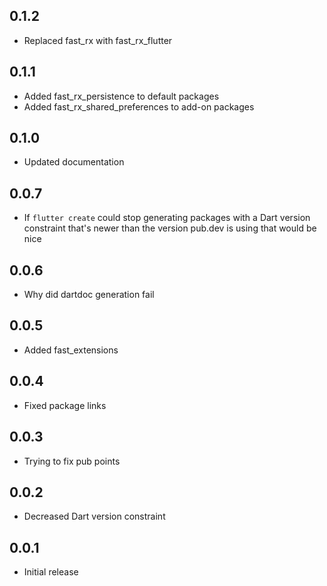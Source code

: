 ## 0.1.2
- Replaced fast_rx with fast_rx_flutter

## 0.1.1
- Added fast_rx_persistence to default packages
- Added fast_rx_shared_preferences to add-on packages

## 0.1.0
- Updated documentation

## 0.0.7
- If `flutter create` could stop generating packages with a Dart version constraint that's newer than the version pub.dev is using that would be nice

## 0.0.6
- Why did dartdoc generation fail

## 0.0.5
- Added fast_extensions

## 0.0.4
- Fixed package links

## 0.0.3
- Trying to fix pub points

## 0.0.2
- Decreased Dart version constraint

## 0.0.1
- Initial release